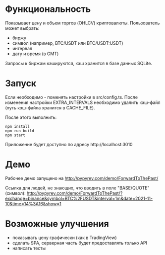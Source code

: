 # Функциональность

Показывает цену и объем торгов (OHLCV) криптовалюты. Пользователь может выбрать:

* биржу
* символ (например, BTC/USDT или BTC/USDT:USDT)
* интервал
* дату и время (в GMT)

Запросы к биржам кэшируются, кэш хранится в базе данных SQLite.

# Запуск

Если необходимо - поменять настройки в src/config.ts. После изменения настройки EXTRA_INTERVALS необходимо удалить кэш-файл (путь кэш-файла хранится в CACHE_FILE).

После этого выполнить:

```
npm install
npm run build
npm start
```

Приложение будет доступно по адресу http://localhost:3010

# Демо

Рабочее демо запущено на http://pypyrev.com/demo/ForwardToThePast/

Ссылка для людей, не знающих, что вводить в поле "BASE/QUOTE" (символ):
http://pypyrev.com/demo/ForwardToThePast/?exchange=binance&symbol=BTC%2FUSDT&interval=1m&date=2021-11-10&time=14%3A16&show=1

# Возможные улучшения

* показывать цену графически (как в TradingView)
* сделать SPA, серверная часть будет предоставлять только API
* написать тесты
